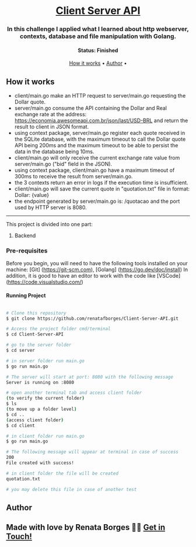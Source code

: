 <h1 align="center">
   <a href="#"> Client Server API </a>
</h1>

<h3 align="center">
    In this challenge I applied what I learned about http webserver, contexts, database and file manipulation with Golang.
</h3>

<h4 align="center"> 
	 Status: Finished
</h4>

<p align="center"> 
 <a href="#how-it-works">How it works</a> • 
 <a href="#author">Author</a> • 

</p>

## How it works

- client/main.go make an HTTP request to server/main.go requesting the Dollar quote.
- server/main.go consume the API containing the Dollar and Real exchange rate at the address: https://economia.awesomeapi.com.br/json/last/USD-BRL and return the result to client in JSON format.
- using context package, server/main.go register each quote received in the SQLite database, with the maximum timeout to call the Dollar quote API being 200ms and the maximum timeout to be able to persist the data in the database being 10ms.
- client/main.go will only receive the current exchange rate value from server/main.go ("bid" field in the JSON).
- using context package, client/main.go have a maximum timeout of 300ms to receive the result from server/main.go.
- the 3 contexts return an error in logs if the execution time is insufficient.
- client/main.go will save the current quote in "quotation.txt" file in format: Dollar: {value}
- the endpoint generated by server/main.go is: /quotacao and the port used by HTTP server is 8080.
  
---

This project is divided into one part:
1. Backend

### Pre-requisites

Before you begin, you will need to have the following tools installed on your machine:
[Git] (https://git-scm.com), 
[Golang] (https://go.dev/doc/install)
In addition, it is good to have an editor to work with the code like [VSCode] (https://code.visualstudio.com/)

#### Running Project

```bash

# Clone this repository
$ git clone https://github.com/renatafborges/Client-Server-API.git

# Access the project folder cmd/terminal
$ cd Client-Server-API

# go to the server folder
$ cd server

# in server folder run main.go
$ go run main.go

# The server will start at port: 8080 with the following message
Server is running on :8080

# open another terminal tab and access client folder
(to verify the current folder)
$ ls
(to move up a folder level)
$ cd ..
(access client folder)
$ cd client 

# in client folder run main.go
$ go run main.go

# The following message will appear at terminal in case of success
200
File created with success!

# in client folder the file will be created
quotation.txt

# you may delete this file in case of another test
```
## Author
Made with love by Renata Borges 👋🏽 [Get in Touch!](Https://www.linkedin.com/in/renataborgestech)
---
